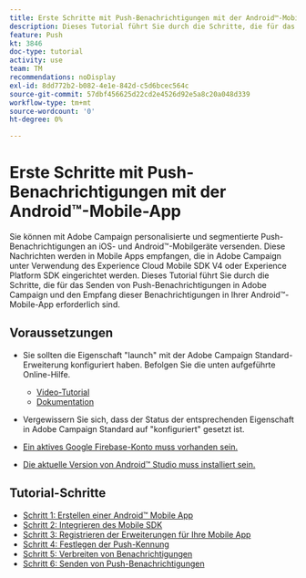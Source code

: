 ```yaml
---
title: Erste Schritte mit Push-Benachrichtigungen mit der Android™-Mobile-App
description: Dieses Tutorial führt Sie durch die Schritte, die für das Senden von Push-Benachrichtigungen in Adobe Campaign und den Empfang dieser Benachrichtigungen in Ihrer Android™-Mobile-App erforderlich sind.
feature: Push
kt: 3846
doc-type: tutorial
activity: use
team: TM
recommendations: noDisplay
exl-id: 8dd772b2-b082-4e1e-842d-c5d6bcec564c
source-git-commit: 57dbf456625d22cd2e4526d92e5a8c20a048d339
workflow-type: tm+mt
source-wordcount: '0'
ht-degree: 0%

---
```


# Erste Schritte mit Push-Benachrichtigungen mit der Android™-Mobile-App

Sie können mit Adobe Campaign personalisierte und segmentierte Push-Benachrichtigungen an iOS- und Android™-Mobilgeräte versenden.
Diese Nachrichten werden in Mobile Apps empfangen, die in Adobe Campaign unter Verwendung des Experience Cloud Mobile SDK V4 oder Experience Platform SDK eingerichtet werden.
Dieses Tutorial führt Sie durch die Schritte, die für das Senden von Push-Benachrichtigungen in Adobe Campaign und den Empfang dieser Benachrichtigungen in Ihrer Android™-Mobile-App erforderlich sind.

## Voraussetzungen

* Sie sollten die Eigenschaft &quot;launch&quot; mit der Adobe Campaign Standard-Erweiterung konfiguriert haben. Befolgen Sie die unten aufgeführte Online-Hilfe.
   * [Video-Tutorial](https://video.tv.adobe.com/v/26224?quality=12)
   * [Dokumentation](https://experienceleague.adobe.com/docs/campaign-standard-learn/tutorials/communication-channels/mobile/configure-mobile-apps-using-aep-sdk.html?lang=de)

* Vergewissern Sie sich, dass der Status der entsprechenden Eigenschaft in Adobe Campaign Standard auf &quot;konfiguriert&quot; gesetzt ist.
* [Ein aktives Google Firebase-Konto muss vorhanden sein.](https://firebase.google.com)
* [Die aktuelle Version von Android™ Studio muss installiert sein.](https://developer.android.com/studio)

## Tutorial-Schritte

* [Schritt 1: Erstellen einer Android™ Mobile App](/help/tutorial-push-notifications-android/create-android-app.md)
* [Schritt 2: Integrieren des Mobile SDK](/help/tutorial-push-notifications-android/integrating-with-mobile-sdk.md)
* [Schritt 3: Registrieren der Erweiterungen für Ihre Mobile App](/help/tutorial-push-notifications-android/register-mobile-extensions.md)
* [Schritt 4: Festlegen der Push-Kennung](/help/tutorial-push-notifications-android/set-push-identifier.md)
* [Schritt 5: Verbreiten von Benachrichtigungen](/help/tutorial-push-notifications-android/propagate-notification.md)
* [Schritt 6: Senden von Push-Benachrichtigungen](/help/tutorial-push-notifications-android/send-push-notification.md)
